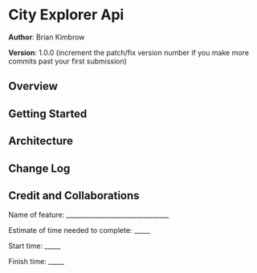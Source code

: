 # City Explorer Api

**Author**: Brian Kimbrow

**Version**: 1.0.0 (increment the patch/fix version number if you make more commits past your first submission)

## Overview


## Getting Started
<!-- What are the steps that a user must take in order to build this app on their own machine and get it running? -->

## Architecture


## Change Log

## Credit and Collaborations


Name of feature: ________________________________

Estimate of time needed to complete: _____

Start time: _____

Finish time: _____